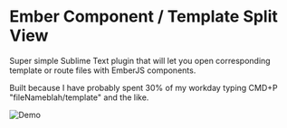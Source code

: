# Ember Component / Template Split View

Super simple Sublime Text plugin that will let you open corresponding template or route files with EmberJS components. 

Built because I have probably spent 30% of my workday typing CMD+P "fileNameblah/template" and the like.

![Demo](/_demo/demo.gif?raw=true "Demo")